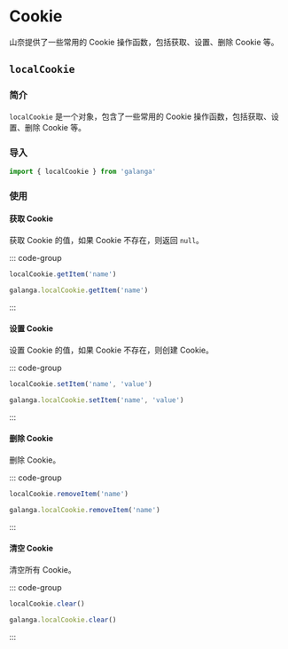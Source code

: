# Cookie

山奈提供了一些常用的 Cookie 操作函数，包括获取、设置、删除 Cookie 等。

## `localCookie`

### 简介

`localCookie` 是一个对象，包含了一些常用的 Cookie 操作函数，包括获取、设置、删除 Cookie 等。

### 导入

```js
import { localCookie } from 'galanga'
```

### 使用

#### 获取 Cookie

获取 Cookie 的值，如果 Cookie 不存在，则返回 `null`。

::: code-group

```js [NPM]
localCookie.getItem('name')
```

```js [HTML]
galanga.localCookie.getItem('name')
```

:::

#### 设置 Cookie

设置 Cookie 的值，如果 Cookie 不存在，则创建 Cookie。

::: code-group

```js [NPM]
localCookie.setItem('name', 'value')
```

```js [HTML]
galanga.localCookie.setItem('name', 'value')
```

:::

#### 删除 Cookie

删除 Cookie。

::: code-group

```js [NPM]
localCookie.removeItem('name')
```

```js [HTML]
galanga.localCookie.removeItem('name')
```

:::

#### 清空 Cookie

清空所有 Cookie。

::: code-group

```js [NPM]
localCookie.clear()
```

```js [HTML]
galanga.localCookie.clear()
```

:::
